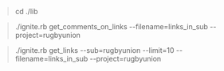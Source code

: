 > cd ./lib

> ./ignite.rb get_comments_on_links --filename=links_in_sub --project=rugbyunion

> ./ignite.rb get_links --sub=rugbyunion --limit=10 --filename=links_in_sub --project=rugbyunion